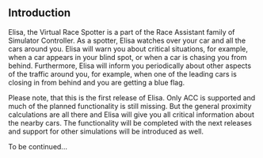 ## Introduction

Elisa, the Virtual Race Spotter is a part of the Race Assistant family of Simulator Controller. As a spotter, Elisa watches over your car and all the cars around you. Elisa will warn you about critical situations, for example, when a car appears in your blind spot, or when a car is chasing you from behind. Furthermore, Elisa will inform you periodically about other aspects of the traffic around you, for example, when one of the leading cars is closing in from behind and you are getting a blue flag.

Please note, that this is the first release of Elisa. Only ACC is supported and much of the planned functionality is still missing. But the general proximity calculations are all there and Elisa will give you all critical information about the nearby cars. The functionality will be completed with the next releases and support for other simulations will be introduced as well.

To be continued...
